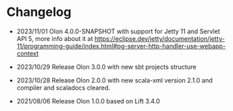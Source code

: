 # Changelog

* 2023/11/01 Olon 4.0.0-SNAPSHOT with support for Jetty 11 and Servlet API 5,
  more info about it at https://eclipse.dev/jetty/documentation/jetty-11/programming-guide/index.html#pg-server-http-handler-use-webapp-context

* 2023/10/29 Release Olon 3.0.0 with new sbt projects structure

* 2023/10/28 Release Olon 2.0.0 with new scala-xml version 2.1.0 and compiler and scaladocs cleared.

* 2021/08/06 Release Olon 1.0.0 based on Lift 3.4.0